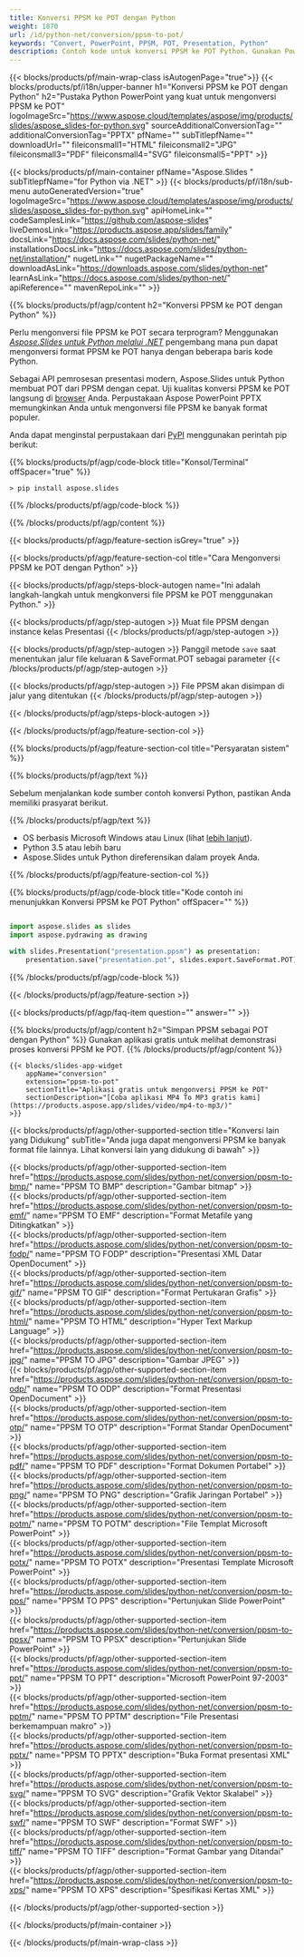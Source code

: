 ```yaml
---
title: Konversi PPSM ke POT dengan Python
weight: 1870
url: /id/python-net/conversion/ppsm-to-pot/ 
keywords: "Convert, PowerPoint, PPSM, POT, Presentation, Python"
description: Contoh kode untuk konversi PPSM ke POT Python. Gunakan PowerPoint Python API untuk konversi batch file PPSM ke file POT.
---
```


{{< blocks/products/pf/main-wrap-class isAutogenPage="true">}}
{{< blocks/products/pf/i18n/upper-banner h1="Konversi PPSM ke POT dengan Python" h2="Pustaka Python PowerPoint yang kuat untuk mengonversi PPSM ke POT" logoImageSrc="https://www.aspose.cloud/templates/aspose/img/products/slides/aspose_slides-for-python.svg" sourceAdditionalConversionTag="" additionalConversionTag="PPTX" pfName="" subTitlepfName="" downloadUrl="" fileiconsmall1="HTML" fileiconsmall2="JPG" fileiconsmall3="PDF" fileiconsmall4="SVG" fileiconsmall5="PPT" >}}

{{< blocks/products/pf/main-container pfName="Aspose.Slides " subTitlepfName="for Python via .NET" >}}
{{< blocks/products/pf/i18n/sub-menu autoGeneratedVersion="true" logoImageSrc="https://www.aspose.cloud/templates/aspose/img/products/slides/aspose_slides-for-python.svg" apiHomeLink="" codeSamplesLink="https://github.com/aspose-slides" liveDemosLink="https://products.aspose.app/slides/family" docsLink="https://docs.aspose.com/slides/python-net/" installationsDocsLink="https://docs.aspose.com/slides/python-net/installation/" nugetLink="" nugetPackageName="" downloadAsLink="https://downloads.aspose.com/slides/python-net" learnAsLink="https://docs.aspose.com/slides/python-net/" apiReference="" mavenRepoLink="" >}}

{{% blocks/products/pf/agp/content h2="Konversi PPSM ke POT dengan Python" %}}

Perlu mengonversi file PPSM ke POT secara terprogram? Menggunakan [*Aspose.Slides untuk Python melalui .NET*](https://products.aspose.com/slides/python-net/) pengembang mana pun dapat mengonversi format PPSM ke POT hanya dengan beberapa baris kode Python.

Sebagai API pemrosesan presentasi modern, Aspose.Slides untuk Python membuat POT dari PPSM dengan cepat. Uji kualitas konversi PPSM ke POT langsung di [browser](https://products.aspose.app/slides/conversion) Anda. Perpustakaan Aspose PowerPoint PPTX memungkinkan Anda untuk mengonversi file PPSM ke banyak format populer.

Anda dapat menginstal perpustakaan dari [PyPI](https://pypi.org/project/Aspose.Slides/) menggunakan perintah pip berikut:

{{% blocks/products/pf/agp/code-block title="Konsol/Terminal" offSpacer="true" %}}

```console
> pip install aspose.slides

```

{{% /blocks/products/pf/agp/code-block %}}

{{% /blocks/products/pf/agp/content %}}

{{< blocks/products/pf/agp/feature-section isGrey="true" >}}

{{< blocks/products/pf/agp/feature-section-col title="Cara Mengonversi PPSM ke POT dengan Python" >}}

{{< blocks/products/pf/agp/steps-block-autogen name="Ini adalah langkah-langkah untuk mengkonversi file PPSM ke POT menggunakan Python." >}}

{{< blocks/products/pf/agp/step-autogen >}}
Muat file PPSM dengan instance kelas Presentasi
{{< /blocks/products/pf/agp/step-autogen >}}

{{< blocks/products/pf/agp/step-autogen >}}
Panggil metode `save` saat menentukan jalur file keluaran & SaveFormat.POT sebagai parameter
{{< /blocks/products/pf/agp/step-autogen >}}

{{< blocks/products/pf/agp/step-autogen >}}
File PPSM akan disimpan di jalur yang ditentukan
{{< /blocks/products/pf/agp/step-autogen >}}

{{< /blocks/products/pf/agp/steps-block-autogen >}}

{{< /blocks/products/pf/agp/feature-section-col >}}

{{% blocks/products/pf/agp/feature-section-col title="Persyaratan sistem" %}}

{{% blocks/products/pf/agp/text %}}

 Sebelum menjalankan kode sumber contoh konversi Python, pastikan Anda memiliki prasyarat berikut.

{{% /blocks/products/pf/agp/text %}}

- OS berbasis Microsoft Windows atau Linux (lihat [lebih lanjut](https://docs.aspose.com/slides/python-net/system-requirements/)).
- Python 3.5 atau lebih baru
- Aspose.Slides untuk Python direferensikan dalam proyek Anda.

{{% /blocks/products/pf/agp/feature-section-col %}}

{{% blocks/products/pf/agp/code-block title="Kode contoh ini menunjukkan Konversi PPSM ke POT Python" offSpacer="" %}}

```py

import aspose.slides as slides
import aspose.pydrawing as drawing

with slides.Presentation("presentation.ppsm") as presentation:
    presentation.save("presentation.pot", slides.export.SaveFormat.POT)

```
{{% /blocks/products/pf/agp/code-block %}}

{{< /blocks/products/pf/agp/feature-section >}}

{{< blocks/products/pf/agp/faq-item question="" answer="" >}}
 
{{% blocks/products/pf/agp/content h2="Simpan PPSM sebagai POT dengan Python" %}}
Gunakan aplikasi gratis untuk melihat demonstrasi proses konversi PPSM ke POT. 
{{% /blocks/products/pf/agp/content %}}

<!-- aboutfile Starts -->

<!-- aboutfile Ends -->

    {{< blocks/slides-app-widget 
        appName="conversion"
        extension="ppsm-to-pot"
        sectionTitle="Aplikasi gratis untuk mengonversi PPSM ke POT" 
        sectionDescription="[Coba aplikasi MP4 To MP3 gratis kami](https://products.aspose.app/slides/video/mp4-to-mp3/)" 
    >}}
    
{{< blocks/products/pf/agp/other-supported-section title="Konversi lain yang Didukung" subTitle="Anda juga dapat mengonversi PPSM ke banyak format file lainnya. Lihat konversi lain yang didukung di bawah" >}}

{{< blocks/products/pf/agp/other-supported-section-item href="https://products.aspose.com/slides/python-net/conversion/ppsm-to-bmp/" name="PPSM TO BMP" description="Gambar bitmap" >}}  
{{< blocks/products/pf/agp/other-supported-section-item href="https://products.aspose.com/slides/python-net/conversion/ppsm-to-emf/" name="PPSM TO EMF" description="Format Metafile yang Ditingkatkan" >}}  
{{< blocks/products/pf/agp/other-supported-section-item href="https://products.aspose.com/slides/python-net/conversion/ppsm-to-fodp/" name="PPSM TO FODP" description="Presentasi XML Datar OpenDocument" >}}  
{{< blocks/products/pf/agp/other-supported-section-item href="https://products.aspose.com/slides/python-net/conversion/ppsm-to-gif/" name="PPSM TO GIF" description="Format Pertukaran Grafis" >}}  
{{< blocks/products/pf/agp/other-supported-section-item href="https://products.aspose.com/slides/python-net/conversion/ppsm-to-html/" name="PPSM TO HTML" description="Hyper Text Markup Language" >}}  
{{< blocks/products/pf/agp/other-supported-section-item href="https://products.aspose.com/slides/python-net/conversion/ppsm-to-jpg/" name="PPSM TO JPG" description="Gambar JPEG" >}}  
{{< blocks/products/pf/agp/other-supported-section-item href="https://products.aspose.com/slides/python-net/conversion/ppsm-to-odp/" name="PPSM TO ODP" description="Format Presentasi OpenDocument" >}}  
{{< blocks/products/pf/agp/other-supported-section-item href="https://products.aspose.com/slides/python-net/conversion/ppsm-to-otp/" name="PPSM TO OTP" description="Format Standar OpenDocument" >}}  
{{< blocks/products/pf/agp/other-supported-section-item href="https://products.aspose.com/slides/python-net/conversion/ppsm-to-pdf/" name="PPSM TO PDF" description="Format Dokumen Portabel" >}}  
{{< blocks/products/pf/agp/other-supported-section-item href="https://products.aspose.com/slides/python-net/conversion/ppsm-to-png/" name="PPSM TO PNG" description="Grafik Jaringan Portabel" >}}  
{{< blocks/products/pf/agp/other-supported-section-item href="https://products.aspose.com/slides/python-net/conversion/ppsm-to-potm/" name="PPSM TO POTM" description="File Templat Microsoft PowerPoint" >}}  
{{< blocks/products/pf/agp/other-supported-section-item href="https://products.aspose.com/slides/python-net/conversion/ppsm-to-potx/" name="PPSM TO POTX" description="Presentasi Template Microsoft PowerPoint" >}}  
{{< blocks/products/pf/agp/other-supported-section-item href="https://products.aspose.com/slides/python-net/conversion/ppsm-to-pps/" name="PPSM TO PPS" description="Pertunjukan Slide PowerPoint" >}}  
{{< blocks/products/pf/agp/other-supported-section-item href="https://products.aspose.com/slides/python-net/conversion/ppsm-to-ppsx/" name="PPSM TO PPSX" description="Pertunjukan Slide PowerPoint" >}}  
{{< blocks/products/pf/agp/other-supported-section-item href="https://products.aspose.com/slides/python-net/conversion/ppsm-to-ppt/" name="PPSM TO PPT" description="Microsoft PowerPoint 97-2003" >}}  
{{< blocks/products/pf/agp/other-supported-section-item href="https://products.aspose.com/slides/python-net/conversion/ppsm-to-pptm/" name="PPSM TO PPTM" description="File Presentasi berkemampuan makro" >}}  
{{< blocks/products/pf/agp/other-supported-section-item href="https://products.aspose.com/slides/python-net/conversion/ppsm-to-pptx/" name="PPSM TO PPTX" description="Buka Format presentasi XML" >}}  
{{< blocks/products/pf/agp/other-supported-section-item href="https://products.aspose.com/slides/python-net/conversion/ppsm-to-svg/" name="PPSM TO SVG" description="Grafik Vektor Skalabel" >}}  
{{< blocks/products/pf/agp/other-supported-section-item href="https://products.aspose.com/slides/python-net/conversion/ppsm-to-swf/" name="PPSM TO SWF" description="Format SWF" >}}  
{{< blocks/products/pf/agp/other-supported-section-item href="https://products.aspose.com/slides/python-net/conversion/ppsm-to-tiff/" name="PPSM TO TIFF" description="Format Gambar yang Ditandai" >}}  
{{< blocks/products/pf/agp/other-supported-section-item href="https://products.aspose.com/slides/python-net/conversion/ppsm-to-xps/" name="PPSM TO XPS" description="Spesifikasi Kertas XML" >}}  


{{< /blocks/products/pf/agp/other-supported-section >}}

{{< /blocks/products/pf/main-container >}}
    
{{< /blocks/products/pf/main-wrap-class >}}